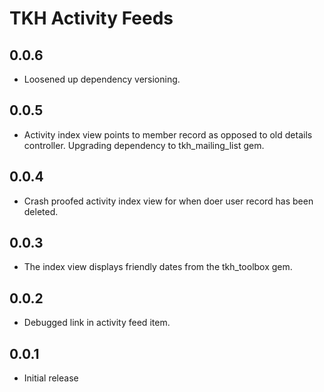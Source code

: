 # TKH Activity Feeds



## 0.0.6

* Loosened up dependency versioning.


## 0.0.5

* Activity index view points to member record as opposed to old details controller. Upgrading dependency to tkh_mailing_list gem.


## 0.0.4

* Crash proofed activity index view for when doer user record has been deleted.


## 0.0.3

* The index view displays friendly dates from the tkh_toolbox gem.


## 0.0.2

* Debugged link in activity feed item.


## 0.0.1

* Initial release
